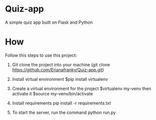 # Quiz-app
A simple quiz app built on Flask and Python

# How
Follow this steps to use this project:

1. Git clone the project into your machine (git clone  https://github.com/Erianafranky/Quiz-app.git)

2. Install virtual environment $pip install virtualenv

3. Create a virtual environment for the project $virtualenv my-venv then activate it $source my-venv/bin/activate

4. Install requirements pip install -r requirements.txt

5. To start the server, run the command python run.py 

